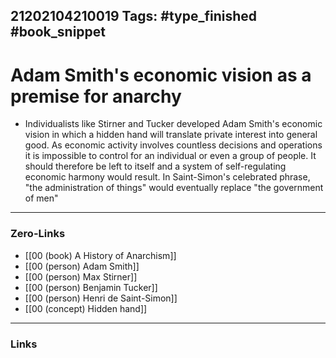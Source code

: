 21202104210019
Tags: #type_finished #book_snippet  
---
# Adam Smith's economic vision as a premise for anarchy

- Individualists like Stirner and Tucker developed Adam Smith's economic vision in which a hidden hand will translate private interest into general good. As economic activity involves countless decisions and operations it is impossible to control for an individual or even a group of people. It should therefore be left to itself and a system of self-regulating economic harmony would result. In Saint-Simon's celebrated phrase, "the administration of things" would eventually replace  "the government of men"

---
### Zero-Links
- [[00 (book) A History of Anarchism]]
- [[00 (person) Adam Smith]]
- [[00 (person) Max Stirner]]
- [[00 (person) Benjamin Tucker]]
- [[00 (person) Henri de Saint-Simon]]
- [[00 (concept) Hidden hand]]
---
### Links